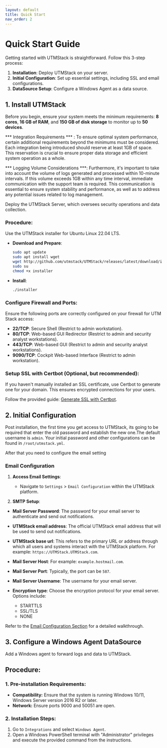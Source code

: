 ```yaml
---
layout: default
title: Quick Start
nav_order: 2
---
```


# Quick Start Guide

Getting started with UTMStack is straightforward. Follow this 3-step process:

1. **Installation**: Deploy UTMStack on your server.
2. **Initial Configuration**: Set up essential settings, including SSL and email configurations.
3. **DataSource Setup**: Configure a Windows Agent as a data source.

## 1. Install UTMStack

Before you begin, ensure your system meets the minimum requirements: **8 cores**, **16 GB of RAM**, and **150 GB of disk storage** to monitor up to **50 devices**.

*** Integration Requirements *** : To ensure optimal system performance, certain additional requirements beyond the minimums must be considered. Each integration being introduced should reserve at least 1GB of space. This reservation is crucial to ensure proper data storage and efficient system operation as a whole.

*** Logging Volume Considerations ***: Furthermore, it's important to take into account the volume of logs generated and processed within 10-minute intervals. If this volume exceeds 1GB within any time interval, immediate communication with the support team is required. This communication is essential to ensure system stability and performance, as well as to address any potential issues related to log management.

Deploy the UTMStack Server, which oversees security operations and data collection.

### **Procedure**:

Use the UTMStack installer for Ubuntu Linux 22.04 LTS.

- **Download and Prepare**:  
    ```bash
    sudo apt update
    sudo apt install wget
    wget http://github.com/utmstack/UTMStack/releases/latest/download/installer
    sudo su
    chmod +x installer
    ```

- **Install**:  
    ```bash
    ./installer
    ```

### **Configure Firewall and Ports**:

Ensure the following ports are correctly configured on your firewall for UTM Stack access:

- **22/TCP**: Secure Shell (Restrict to admin workstation).
- **80/TCP**: Web-based GUI Redirector (Restrict to admin and security analyst workstations).
- **443/TCP**: Web-based GUI (Restrict to admin and security analyst workstations).
- **9090/TCP**: Cockpit Web-based Interface (Restrict to admin workstation).

### Setup SSL with Certbot (Optional, but recommended):
If you haven't manually installed an SSL certificate, use Certbot to generate one for your domain. This ensures encrypted connections for your users.

Follow the provided guide: [Generate SSL with Certbot](./Installation/SSLConfiguration).


## 2. Initial Configuration

Post installation, the first time you get access to UTMStack, its going to be required that enter the old password and establish the new one.The default username is `admin`. Your initial password and other configurations can be found in `/root/utmstack.yml`.
 
 After that you need to configure the email setting
 
###  **Email Configuration**

1. **Access Email Settings**:
    - Navigate to `Settings` > `Email Configuration` within the UTMStack platform.


2. **SMTP Setup**:
- **Mail Server Password**: The password for your email server to authenticate and send out notifications.

- **UTMStack email address**: The official UTMStack email address that will be used to send out notifications.

- **UTMStack base url**: This refers to the primary URL or address through which all users and systems interact with the UTMStack platform.  For example: `https://UTMStack.UTMStack.com`.

- **Mail Server Host**: For example: `example.hostmail.com`.

- **Mail Server Port**: Typically, the port can be `587`.

- **Mail Server Username**: The username for your email server.

- **Encryption type**: Choose the encryption protocol for your email server. Options include:
  - STARTTLS
  - SSL/TLS
  - NONE 

 Refer to the [Email Configuration Section](./UTMStackComponents/Configuration/ApplicationSetting) for a detailed walkthrough.

## 3. Configure a Windows Agent DataSource

Add a Windows agent to forward logs and data to UTMStack.

## Procedure:

### 1. Pre-installation Requirements:
   * **Compatibility:** Ensure that the system is running Windows 10/11, Windows Server version 2016 R2 or later.
   * **Network:** Ensure ports 9000 and 50051 are open.

### 2. Installation Steps:
   1. Go to `Integrations` and select `Windows Agent`.
   2. Open a Windows PowerShell terminal with "Administrator" privileges and execute the provided command from the instructions.




